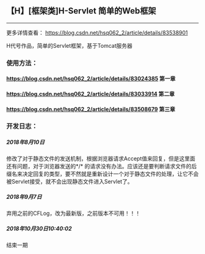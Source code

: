 ## 【H】[框架类]H-Servlet 简单的Web框架

--------------

更多详情查看：
https://blog.csdn.net/hsq062_2/article/details/83538901


H代号作品，简单的Servlet框架，基于Tomcat服务器

### 使用方法：

#### https://blog.csdn.net/hsq062_2/article/details/83024385 第一章
#### https://blog.csdn.net/hsq062_2/article/details/83033914 第二章
#### https://blog.csdn.net/hsq062_2/article/details/83508679 第三章

### 开发日志：

##### 2018年8月10日
修改了对于静态文件的发送机制，根据浏览器请求Accept值来回复，但是这里面还有问题，对于浏览器发送的*/* 的请求没有办法。应该还是要判断请求文件的后缀名来决定回复的类型，要不然就是重新设计一个对于静态文件的处理，让它不会被Servlet接受，就不会出现静态文件进入Servlet了。

##### 2018年9月7日
弃用之前的CFLog，改为最新版，之前版本不可用！！！

##### 2018年10月30日10:40:02
结束一期
